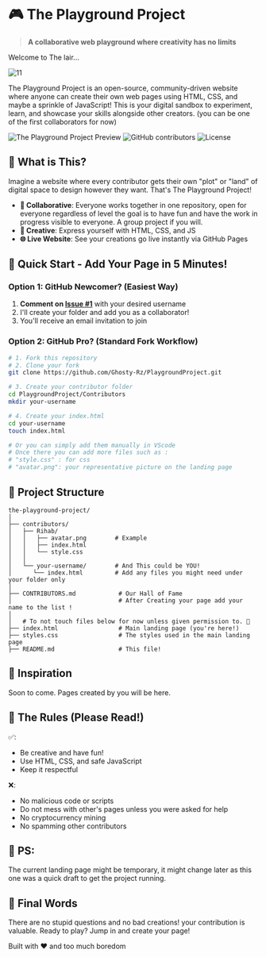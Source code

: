 # 🎮 The Playground Project

> **A collaborative web playground where creativity has no limits**

Welcome to The lair... 

![11](https://github.com/user-attachments/assets/4301f410-4be1-42e9-af9c-c50fb4414f82)

The Playground Project is an open-source, community-driven website where anyone can create their own web pages using HTML, CSS, and maybe a sprinkle of JavaScript! This is your digital sandbox to experiment, learn, and showcase your skills alongside other creators. (you can be one of the first collaborators for now)

![The Playground Project Preview](https://img.shields.io/badge/Status-Open%20for%20Collaboration-brightgreen)
![GitHub contributors](https://img.shields.io/badge/Contributors-Welcome!-orange)
![License](https://img.shields.io/badge/License-MIT-blue)

## 🌱 What is This?

Imagine a website where every contributor gets their own "plot" or "land" of digital space to design however they want. That's The Playground Project!

- **🤝 Collaborative**: Everyone works together in one repository, open for everyone regardless of level the goal is to have fun and have the work in progress visible to everyone. A group project if you will.
- **🎨 Creative**: Express yourself with HTML, CSS, and JS
- **🌐 Live Website**: See your creations go live instantly via GitHub Pages

## 🌱 Quick Start - Add Your Page in 5 Minutes!

### Option 1: GitHub Newcomer? (Easiest Way)
1. **Comment on [Issue #1](https://github.com/your-username/the-playground-project/issues/1)** with your desired username
2. I'll create your folder and add you as a collaborator!
3. You'll receive an email invitation to join

### Option 2: GitHub Pro? (Standard Fork Workflow)
```bash
# 1. Fork this repository
# 2. Clone your fork
git clone https://github.com/Ghosty-Rz/PlaygroundProject.git

# 3. Create your contributor folder
cd PlaygroundProject/Contributors
mkdir your-username

# 4. Create your index.html
cd your-username
touch index.html

# Or you can simply add them manually in VScode
# Once there you can add more files such as :
# "style.css" : for css
# "avatar.png": your representative picture on the landing page
```

## 🌱 Project Structure
```
the-playground-project/
│
├── contributors/              
│   ├── Rihab/
│   │   ├── avatar.png        # Example
│   │   ├── index.html        
│   │   └── style.css         
│   │
│   └── your-username/        # And This could be YOU!
│      └── index.html         # Add any files you might need under your folder only
│
├── CONTRIBUTORS.md            # Our Hall of Fame
│                              # After Creating your page add your name to the list !
│
│   # To not touch files below for now unless given permission to. 🔽 
├── index.html                 # Main landing page (you're here!)           
├── styles.css                 # The styles used in the main landing page
├── README.md                  # This file!

```

## 🌱 Inspiration

Soon to come.
Pages created by you will be here.

## 🌱 The Rules (Please Read!)

✅:

- Be creative and have fun!
- Use HTML, CSS, and safe JavaScript
- Keep it respectful

❌:

- No malicious code or scripts
- Do not mess with other's pages unless you were asked for help
- No cryptocurrency mining
- No spamming other contributors

## 🌱 PS:
The current landing page might be temporary, it might change later as this one was a quick draft to get the project running.

## 🌱 Final Words

There are no stupid questions and no bad creations! your contribution is valuable.
Ready to play? Jump in and create your page!



Built with ❤️ and too much boredom

